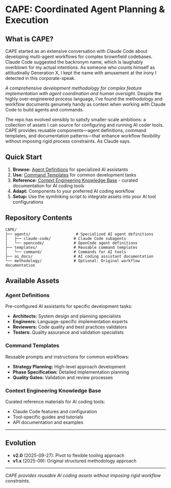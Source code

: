 # CAPE: Coordinated Agent Planning & Execution

## What is CAPE?

CAPE started as an extensive conversation with Claude Code about developing multi-agent workflows for complex brownfield codebases. Claude Code suggested the backronym name, which is laughably overblown for my actual intentions. As someone who counts himself as attitudinally Generation X, I kept the name with amusement at the irony I detected in this corporate-speak.

_A comprehensive development methodology for complex feature implementation with agent coordination and human oversight._ Despite the highly over-engineered process language, I've found the methodology and workflow documents genuinely handy as context when working with Claude Code to build agents and commands.

The repo has evolved sensibly to satisfy smaller-scale ambitions: a collection of assets I can source for configuring and running AI coder tools. CAPE provides reusable components—agent definitions, command templates, and documentation patterns—that enhance workflow flexibility without imposing rigid process constraints. As Claude says.

## Quick Start

1. **Browse:** [Agent Definitions](./agents/) for specialized AI assistants
2. **Use:** [Command Templates](./templates/) for common development tasks
3. **Reference:** [Context Engineering Knowledge Base](./ai_docs/) - curated documentation for AI coding tools
4. **Adapt:** Components to your preferred AI coding workflow
5. **Setup:** Use the symlinking script to integrate assets into your AI tool configurations

## Repository Contents

```
CAPE/
├── agents/                    # Specialized AI agent definitions
│   ├── claude-code/          # Claude Code subagents
│   └── opencode/             # OpenCode agent definitions
├── templates/                # Reusable command templates
│   └── command/              # Commands for AI tools
├── ai_docs/                  # AI coding assistant documentation
└── methodology/              # Optional: Original workflow documentation
```

## Available Assets

### Agent Definitions

Pre-configured AI assistants for specific development tasks:

- **Architects:** System design and planning specialists
- **Engineers:** Language-specific implementation experts
- **Reviewers:** Code quality and best practices validators
- **Testers:** Quality assurance and validation specialists

### Command Templates

Reusable prompts and instructions for common workflows:

- **Strategy Planning:** High-level approach development
- **Phase Specification:** Detailed implementation planning
- **Quality Gates:** Validation and review processes

### Context Engineering Knowledge Base

Curated reference materials for AI coding tools:

- Claude Code features and configuration
- Tool-specific guides and tutorials
- API documentation and examples

---

## Evolution

- **v2.0** (2025-09-27): Pivot to flexible tooling approach
- **v1.x** (2025-09): Original structured methodology approach

---

_CAPE provides reusable AI coding assets without imposing rigid workflow constraints._
